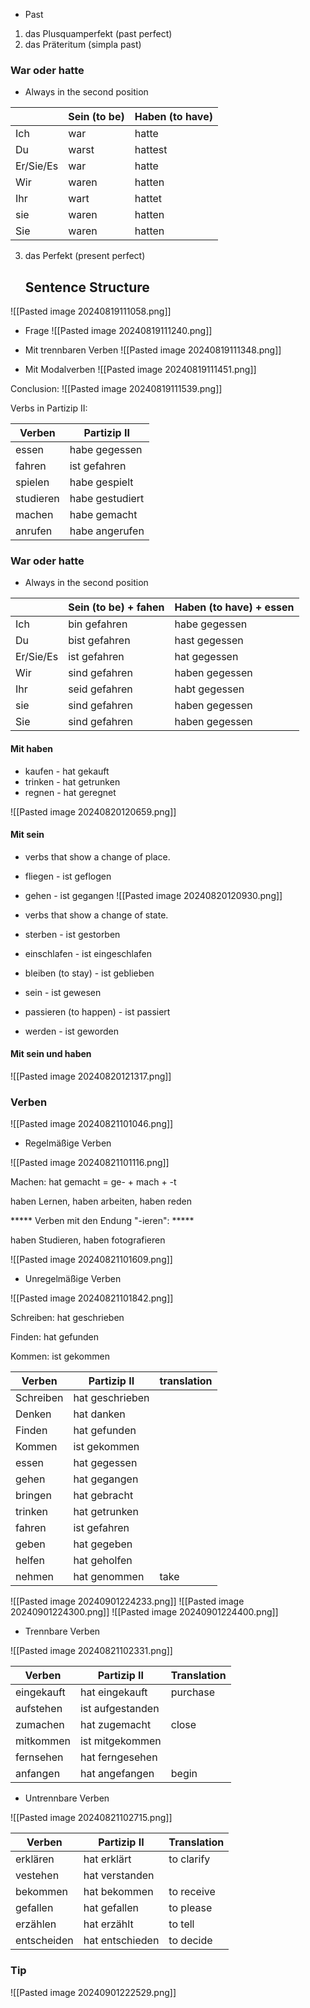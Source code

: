 + Past

1) das Plusquamperfekt (past perfect)
2) das Präteritum (simpla past)
### War oder hatte

+ Always in the second position

|           | Sein (to be) | Haben (to have) |
| --------- | ------------ | --------------- |
| Ich       | war          | hatte           |
| Du        | warst        | hattest         |
| Er/Sie/Es | war          | hatte           |
| Wir       | waren        | hatten          |
| Ihr       | wart         | hattet          |
| sie       | waren        | hatten          |
| Sie       | waren        | hatten          |

3) das Perfekt (present perfect)

	## Sentence Structure
![[Pasted image 20240819111058.png]]

-  Frage
![[Pasted image 20240819111240.png]]

- Mit trennbaren Verben
![[Pasted image 20240819111348.png]]

- Mit Modalverben
![[Pasted image 20240819111451.png]]

Conclusion:
![[Pasted image 20240819111539.png]]

Verbs in Partizip II:

| Verben    | Partizip II     |
| --------- | --------------- |
| essen     | habe gegessen   |
| fahren    | ist gefahren    |
| spielen   | habe gespielt   |
| studieren | habe gestudiert |
| machen    | habe gemacht    |
| anrufen   | habe angerufen  |

### War oder hatte

+ Always in the second position

|           | Sein (to be) + fahen | Haben (to have) + essen |
| --------- | -------------------- | ----------------------- |
| Ich       | bin gefahren         | habe gegessen           |
| Du        | bist gefahren        | hast gegessen           |
| Er/Sie/Es | ist gefahren         | hat gegessen            |
| Wir       | sind gefahren        | haben gegessen          |
| Ihr       | seid gefahren        | habt gegessen           |
| sie       | sind gefahren        | haben gegessen          |
| Sie       | sind gefahren        | haben gegessen          |
#### Mit haben
+ kaufen - hat gekauft
+ trinken - hat getrunken
+ regnen - hat geregnet

![[Pasted image 20240820120659.png]]

#### Mit sein
+ verbs that show a change of place. 
+ fliegen - ist geflogen 
+ gehen - ist gegangen 
![[Pasted image 20240820120930.png]]

+ verbs that show a change of state.
+ sterben - ist gestorben 
+ einschlafen - ist eingeschlafen 
+ bleiben (to stay) - ist geblieben
+ sein - ist gewesen
+ passieren (to happen) - ist passiert 
+ werden - ist geworden 

#### Mit sein und haben 

![[Pasted image 20240820121317.png]]

### Verben

![[Pasted image 20240821101046.png]]

* Regelmäßige Verben

![[Pasted image 20240821101116.png]]

Machen: hat gemacht = ge- + mach + -t

haben Lernen, haben arbeiten, haben reden 

***** Verben mit den Endung "-ieren": *****

haben Studieren, haben fotografieren 

![[Pasted image 20240821101609.png]]

* Unregelmäßige Verben

![[Pasted image 20240821101842.png]]

Schreiben: hat geschrieben 

Finden: hat gefunden 

Kommen: ist gekommen

| Verben    | Partizip II     | translation |
| --------- | --------------- | ----------- |
| Schreiben | hat geschrieben |             |
| Denken    | hat danken      |             |
| Finden    | hat gefunden    |             |
| Kommen    | ist gekommen    |             |
| essen     | hat gegessen    |             |
| gehen     | hat gegangen    |             |
| bringen   | hat gebracht    |             |
| trinken   | hat getrunken   |             |
| fahren    | ist gefahren    |             |
| geben     | hat gegeben     |             |
| helfen    | hat geholfen    |             |
| nehmen    | hat genommen    | take        |

![[Pasted image 20240901224233.png]]
![[Pasted image 20240901224300.png]]
![[Pasted image 20240901224400.png]]



* Trennbare Verben

![[Pasted image 20240821102331.png]]


| Verben     | Partizip II      | Translation |
| ---------- | ---------------- | ----------- |
| eingekauft | hat eingekauft   | purchase    |
| aufstehen  | ist aufgestanden |             |
| zumachen   | hat zugemacht    | close       |
| mitkommen  | ist mitgekommen  |             |
| fernsehen  | hat ferngesehen  |             |
| anfangen   | hat angefangen   | begin       |

* Untrennbare Verben

![[Pasted image 20240821102715.png]]

| Verben      | Partizip II     | Translation |
| ----------- | --------------- | ----------- |
| erklären    | hat erklärt     | to clarify  |
| vestehen    | hat verstanden  |             |
| bekommen    | hat bekommen    | to receive  |
| gefallen    | hat gefallen    | to please   |
| erzählen    | hat erzählt     | to tell     |
| entscheiden | hat entschieden | to decide   |

### Tip

![[Pasted image 20240901222529.png]]
